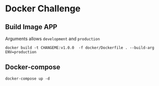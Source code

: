 # Docker Challenge

## Build Image APP

Arguments allows `development` and `production`
```
docker build -t CHANGEME:v1.0.0  -f docker/Dockerfile . --build-arg ENV=production
```


## Docker-compose

```
docker-compose up -d
```